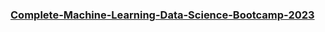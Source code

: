 ### [Complete-Machine-Learning-Data-Science-Bootcamp-2023](https://www.udemy.com/course/complete-machine-learning-and-data-science-zero-to-mastery/learn/lecture/30484772#overview)